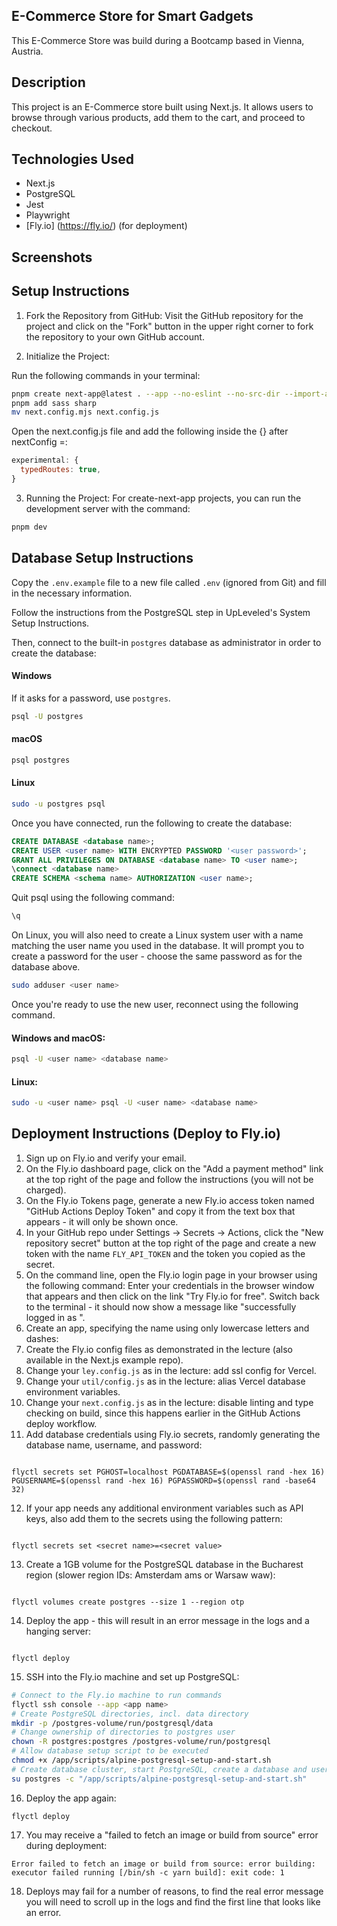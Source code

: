## E-Commerce Store for Smart Gadgets

This E-Commerce Store was build during a Bootcamp based in Vienna, Austria.

## Description

This project is an E-Commerce store built using Next.js. It allows users to browse through various products, add them to the cart, and proceed to checkout.

## Technologies Used

- Next.js
- PostgreSQL
- Jest
- Playwright
- [Fly.io] (https://fly.io/) (for deployment)

## Screenshots

## Setup Instructions

1. Fork the Repository from GitHub: Visit the GitHub repository for the project and click on the "Fork" button in the upper right corner to fork the repository to your own GitHub account.

2. Initialize the Project:

Run the following commands in your terminal:

```bash
pnpm create next-app@latest . --app --no-eslint --no-src-dir --import-alias @/* --no-tailwind
pnpm add sass sharp
mv next.config.mjs next.config.js
```

Open the next.config.js file and add the following inside the {} after nextConfig =:

```javascript
experimental: {
  typedRoutes: true,
}
```

3. Running the Project:
   For create-next-app projects, you can run the development server with the command:

```bash
pnpm dev
```

## Database Setup Instructions

Copy the `.env.example` file to a new file called `.env` (ignored from Git) and fill in the necessary information.

Follow the instructions from the PostgreSQL step in UpLeveled's System Setup Instructions.

Then, connect to the built-in `postgres` database as administrator in order to create the database:

#### Windows

If it asks for a password, use `postgres`.

```bash
psql -U postgres

```

#### macOS

```bash
psql postgres

```

#### Linux

```bash
sudo -u postgres psql
```

Once you have connected, run the following to create the database:

```sql
CREATE DATABASE <database name>;
CREATE USER <user name> WITH ENCRYPTED PASSWORD '<user password>';
GRANT ALL PRIVILEGES ON DATABASE <database name> TO <user name>;
\connect <database name>
CREATE SCHEMA <schema name> AUTHORIZATION <user name>;
```

Quit psql using the following command:

```bash
\q
```

On Linux, you will also need to create a Linux system user with a name matching the user name you used in the database. It will prompt you to create a password for the user - choose the same password as for the database above.

```bash
sudo adduser <user name>
```

Once you're ready to use the new user, reconnect using the following command.

#### Windows and macOS:

```bash
psql -U <user name> <database name>
```

#### Linux:

```bash
sudo -u <user name> psql -U <user name> <database name>
```

## Deployment Instructions (Deploy to Fly.io)

1. Sign up on Fly.io and verify your email.
2. On the Fly.io dashboard page, click on the "Add a payment method" link at the top right of the page and follow the instructions (you will not be charged).
3. On the Fly.io Tokens page, generate a new Fly.io access token named "GitHub Actions Deploy Token" and copy it from the text box that appears - it will only be shown once.
4. In your GitHub repo under Settings → Secrets → Actions, click the "New repository secret" button at the top right of the page and create a new token with the name `FLY_API_TOKEN` and the token you copied as the secret.
5. On the command line, open the Fly.io login page in your browser using the following command:
   Enter your credentials in the browser window that appears and then click on the link "Try Fly.io for free". Switch back to the terminal - it should now show a message like "successfully logged in as <your email>".
6. Create an app, specifying the name using only lowercase letters and dashes:
7. Create the Fly.io config files as demonstrated in the lecture (also available in the Next.js example repo).
8. Change your `ley.config.js` as in the lecture: add ssl config for Vercel.
9. Change your `util/config.js` as in the lecture: alias Vercel database environment variables.
10. Change your `next.config.js` as in the lecture: disable linting and type checking on build, since this happens earlier in the GitHub Actions deploy workflow.
11. Add database credentials using Fly.io secrets, randomly generating the database name, username, and password:

```

flyctl secrets set PGHOST=localhost PGDATABASE=$(openssl rand -hex 16) PGUSERNAME=$(openssl rand -hex 16) PGPASSWORD=$(openssl rand -base64 32)

```

12. If your app needs any additional environment variables such as API keys, also add them to the secrets using the following pattern:

```

flyctl secrets set <secret name>=<secret value>

```

13. Create a 1GB volume for the PostgreSQL database in the Bucharest region (slower region IDs: Amsterdam ams or Warsaw waw):

```

flyctl volumes create postgres --size 1 --region otp

```

14. Deploy the app - this will result in an error message in the logs and a hanging server:

```

flyctl deploy

```

15. SSH into the Fly.io machine and set up PostgreSQL:

```bash
# Connect to the Fly.io machine to run commands
flyctl ssh console --app <app name>
# Create PostgreSQL directories, incl. data directory
mkdir -p /postgres-volume/run/postgresql/data
# Change ownership of directories to postgres user
chown -R postgres:postgres /postgres-volume/run/postgresql
# Allow database setup script to be executed
chmod +x /app/scripts/alpine-postgresql-setup-and-start.sh
# Create database cluster, start PostgreSQL, create a database and user
su postgres -c "/app/scripts/alpine-postgresql-setup-and-start.sh"
```

16. Deploy the app again:

```
flyctl deploy
```

17. You may receive a "failed to fetch an image or build from source" error during deployment:

```
Error failed to fetch an image or build from source: error building: executor failed running [/bin/sh -c yarn build]: exit code: 1
```

18. Deploys may fail for a number of reasons, to find the real error message you will need to scroll up in the logs and find the first line that looks like an error.
